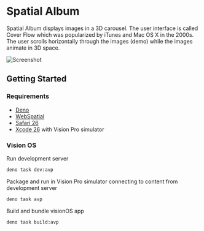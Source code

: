 # Spatial Album

Spatial Album displays images in a 3D carousel. The user interface is called
Cover Flow which was popularized by iTunes and Mac OS X in the 2000s. The user
scrolls horizontally through the images (demo) while the images animate in 3D
space.

![Screenshot](./doc/screenshot.png)

## Getting Started

### Requirements

- [Deno](https://deno.com)
- [WebSpatial](https://webspatial.dev)
- [Safari 26](https://developer.apple.com/documentation/safari-release-notes/safari-26-release-notes)
- [Xcode 26](https://developer.apple.com/xcode/) with Vision Pro simulator

### Vision OS

Run development server

```sh
deno task dev:avp
```

Package and run in Vision Pro simulator connecting to content from development
server

```sh
deno task avp
```

Build and bundle visionOS app

```sh
deno task build:avp
```

